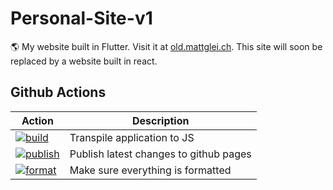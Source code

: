 # Personal-Site-v1

🌎 My website built in Flutter. Visit it at [old.mattglei.ch](https://old.mattglei.ch). This site will soon be replaced by a website built in react.

## Github Actions

| **Action**                                                                                                                                   | **Description**                        |
| -------------------------------------------------------------------------------------------------------------------------------------------- | -------------------------------------- |
| [![build](https://github.com/Matt-Gleich/Personal-Site/workflows/build/badge.svg)](https://github.com/Matt-Gleich/Personal-Site/actions)     | Transpile application to JS            |
| [![publish](https://github.com/Matt-Gleich/Personal-Site/workflows/Publish/badge.svg)](https://github.com/Matt-Gleich/Personal-Site/actions) | Publish latest changes to github pages |
| [![format](https://github.com/Matt-Gleich/Personal-Site/workflows/format/badge.svg)](https://github.com/Matt-Gleich/Personal-Site/actions)   | Make sure everything is formatted      |
